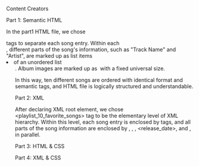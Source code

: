 Content Creators

Part 1: Semantic HTML

  In the part1 HTML file, we chose <section> tags to separate each song entry. Within each <section>, different
  parts of the song's information, such as "Track Name" and "Artist", are marked up as list items <li> of an unordered list <ul>.
  Album images are marked up as <img> with a fixed universal size.

  In this way, ten different songs are ordered with identical format and semantic tags, and HTML file is logically structured and understandable.

Part 2: XML

  After declaring XML root element, we chose <playlist_10_favorite_songs> tag to be the elementary level of XML hierarchy. Within this
  level, each song entry is enclosed by <song> tags, and all parts of the song information are enclosed by <track>, <artist>, <album>, <release_date>, and <genres>, in parallel. 


Part 3: HTML & CSS

Part 4: XML & CSS
